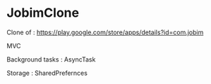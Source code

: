 # JobimClone

Clone of : https://play.google.com/store/apps/details?id=com.jobim

MVC

Background tasks : AsyncTask

Storage : SharedPrefernces
